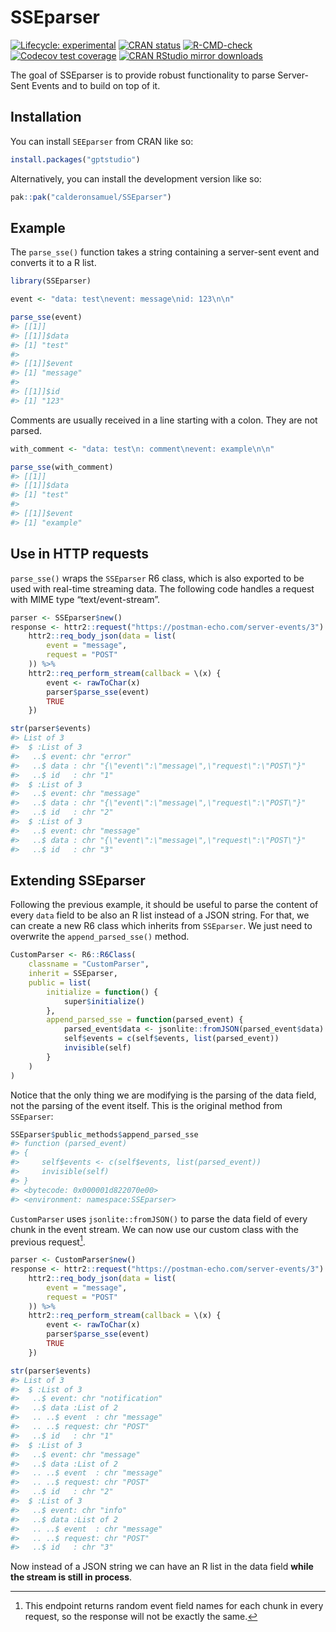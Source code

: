 
<!-- README.md is generated from README.Rmd. Please edit that file -->

# SSEparser

<!-- badges: start -->

[![Lifecycle:
experimental](https://img.shields.io/badge/lifecycle-experimental-orange.svg)](https://lifecycle.r-lib.org/articles/stages.html#experimental)
[![CRAN
status](https://www.r-pkg.org/badges/version/SSEparser)](https://CRAN.R-project.org/package=SSEparser)
[![R-CMD-check](https://github.com/calderonsamuel/SSEparser/actions/workflows/R-CMD-check.yaml/badge.svg)](https://github.com/calderonsamuel/SSEparser/actions/workflows/R-CMD-check.yaml)
[![Codecov test
coverage](https://codecov.io/gh/calderonsamuel/SSEparser/branch/main/graph/badge.svg)](https://app.codecov.io/gh/calderonsamuel/SSEparser?branch=main)
[![CRAN RStudio mirror
downloads](https://cranlogs.r-pkg.org/badges/last-month/SSEparser?color=blue)](https://r-pkg.org/pkg/SSEparser)
<!-- badges: end -->

The goal of SSEparser is to provide robust functionality to parse
Server-Sent Events and to build on top of it.

## Installation

You can install `SEEparser` from CRAN like so:

``` r
install.packages("gptstudio")
```

Alternatively, you can install the development version like so:

``` r
pak::pak("calderonsamuel/SSEparser")
```

## Example

The `parse_sse()` function takes a string containing a server-sent event
and converts it to a R list.

``` r
library(SSEparser)

event <- "data: test\nevent: message\nid: 123\n\n"

parse_sse(event)
#> [[1]]
#> [[1]]$data
#> [1] "test"
#> 
#> [[1]]$event
#> [1] "message"
#> 
#> [[1]]$id
#> [1] "123"
```

Comments are usually received in a line starting with a colon. They are
not parsed.

``` r
with_comment <- "data: test\n: comment\nevent: example\n\n"

parse_sse(with_comment)
#> [[1]]
#> [[1]]$data
#> [1] "test"
#> 
#> [[1]]$event
#> [1] "example"
```

## Use in HTTP requests

`parse_sse()` wraps the `SSEparser` R6 class, which is also exported to
be used with real-time streaming data. The following code handles a
request with MIME type “text/event-stream”.

``` r
parser <- SSEparser$new()
response <- httr2::request("https://postman-echo.com/server-events/3") %>%
    httr2::req_body_json(data = list(
        event = "message",
        request = "POST"
    )) %>%
    httr2::req_perform_stream(callback = \(x) {
        event <- rawToChar(x)
        parser$parse_sse(event)
        TRUE
    })

str(parser$events)
#> List of 3
#>  $ :List of 3
#>   ..$ event: chr "error"
#>   ..$ data : chr "{\"event\":\"message\",\"request\":\"POST\"}"
#>   ..$ id   : chr "1"
#>  $ :List of 3
#>   ..$ event: chr "message"
#>   ..$ data : chr "{\"event\":\"message\",\"request\":\"POST\"}"
#>   ..$ id   : chr "2"
#>  $ :List of 3
#>   ..$ event: chr "message"
#>   ..$ data : chr "{\"event\":\"message\",\"request\":\"POST\"}"
#>   ..$ id   : chr "3"
```

## Extending SSEparser

Following the previous example, it should be useful to parse the content
of every `data` field to be also an R list instead of a JSON string. For
that, we can create a new R6 class which inherits from `SSEparser`. We
just need to overwrite the `append_parsed_sse()` method.

``` r
CustomParser <- R6::R6Class(
    classname = "CustomParser",
    inherit = SSEparser,
    public = list(
        initialize = function() {
            super$initialize()
        },
        append_parsed_sse = function(parsed_event) {
            parsed_event$data <- jsonlite::fromJSON(parsed_event$data)
            self$events = c(self$events, list(parsed_event))
            invisible(self)
        }
    )
)
```

Notice that the only thing we are modifying is the parsing of the data
field, not the parsing of the event itself. This is the original method
from `SSEparser`:

``` r
SSEparser$public_methods$append_parsed_sse
#> function (parsed_event) 
#> {
#>     self$events <- c(self$events, list(parsed_event))
#>     invisible(self)
#> }
#> <bytecode: 0x000001d822070e00>
#> <environment: namespace:SSEparser>
```

`CustomParser` uses `jsonlite::fromJSON()` to parse the data field of
every chunk in the event stream. We can now use our custom class with
the previous request[^1].

``` r
parser <- CustomParser$new()
response <- httr2::request("https://postman-echo.com/server-events/3") %>%
    httr2::req_body_json(data = list(
        event = "message",
        request = "POST"
    )) %>%
    httr2::req_perform_stream(callback = \(x) {
        event <- rawToChar(x)
        parser$parse_sse(event)
        TRUE
    })

str(parser$events)
#> List of 3
#>  $ :List of 3
#>   ..$ event: chr "notification"
#>   ..$ data :List of 2
#>   .. ..$ event  : chr "message"
#>   .. ..$ request: chr "POST"
#>   ..$ id   : chr "1"
#>  $ :List of 3
#>   ..$ event: chr "message"
#>   ..$ data :List of 2
#>   .. ..$ event  : chr "message"
#>   .. ..$ request: chr "POST"
#>   ..$ id   : chr "2"
#>  $ :List of 3
#>   ..$ event: chr "info"
#>   ..$ data :List of 2
#>   .. ..$ event  : chr "message"
#>   .. ..$ request: chr "POST"
#>   ..$ id   : chr "3"
```

Now instead of a JSON string we can have an R list in the data field
**while the stream is still in process**.

[^1]: This endpoint returns random event field names for each chunk in
    every request, so the response will not be exactly the same.
